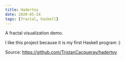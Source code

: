 ```yaml
---
title: Hadertoy
date: 2020-05-24
tags: [fractal, haskell]
---
```


A fractal visualization demo.

I like this project because it is my first Haskell program :)

Source: https://github.com/TristanCacqueray/hadertoy
